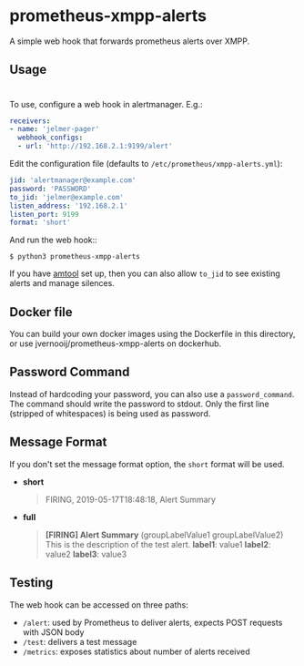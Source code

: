prometheus-xmpp-alerts
======================

A simple web hook that forwards prometheus alerts over XMPP.

Usage
-----
#
To use, configure a web hook in alertmanager. E.g.:

```yaml
receivers:
- name: 'jelmer-pager'
  webhook_configs:
  - url: 'http://192.168.2.1:9199/alert'
```

Edit the configuration file (defaults to ``/etc/prometheus/xmpp-alerts.yml``):

```yaml
jid: 'alertmanager@example.com'
password: 'PASSWORD'
to_jid: 'jelmer@example.com'
listen_address: '192.168.2.1'
listen_port: 9199
format: 'short'
```

And run the web hook::

```shell
$ python3 prometheus-xmpp-alerts
```

If you have [amtool](https://github.com/prometheus/alertmanager#amtool) set up,
then you can also allow ``to_jid`` to see existing alerts and manage silences.

Docker file
-----------

You can build your own docker images using the Dockerfile in this directory, or
use jvernooij/prometheus-xmpp-alerts on dockerhub.

Password Command
----------------

Instead of hardcoding your password, you can also use a `password_command`. The
command should write the password to stdout. Only the first line (stripped of
whitespaces) is being used as password.

Message Format
--------------

If you don't set the message format option, the `short` format will be used.

* **short**
  > FIRING, 2019-05-17T18:48:18, Alert Summary

* **full**
  > **[FIRING] Alert Summary** (groupLabelValue1 groupLabelValue2)
  > This is the description of the test alert.
  > **label1**: value1
  > **label2**: value2
  > **label3**: value3


Testing
-------

The web hook can be accessed on three paths:

 * ``/alert``: used by Prometheus to deliver alerts, expects POST requests
   with JSON body
 * ``/test``: delivers a test message
 * ``/metrics``: exposes statistics about number of alerts received
